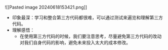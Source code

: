 ![[Pasted image 20240618153421.png]]
- 印象最深：学习和整合第三方代码都很难，可以通过测试来遍览和理解第三方代码。
- 理解感悟：
    - 在使用第三方代码的时候，我们要注意思考，尽量避免第三方代码的改动对我们自身代码的影响，避免未来投入太大的成本修改。